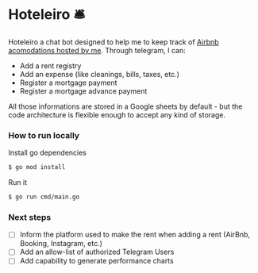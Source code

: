 # Hoteleiro 🛎️

Hoteleiro a chat bot designed to help me to keep track of [Airbnb acomodations hosted by me](https://www.airbnb.com/users/show/114082252). Through telegram, I can:
- Add a rent registry
- Add an expense (like cleanings, bills, taxes, etc.)
- Register a mortgage payment
- Register a mortgage advance payment

All those informations are stored in a Google sheets by default - but the code architecture is flexible enough to accept any kind of storage.


### How to run locally
Install go dependencies
```bash
$ go mod install
```

Run it
```bash
$ go run cmd/main.go
```

### Next steps
- [ ] Inform the platform used to make the rent when adding a rent (AirBnb, Booking, Instagram, etc.)
- [ ] Add an allow-list of authorized Telegram Users
- [ ] Add capability to generate performance charts
